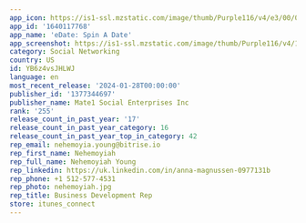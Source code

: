 ```yaml
---
app_icon: https://is1-ssl.mzstatic.com/image/thumb/Purple116/v4/e3/00/06/e300066e-d2c2-1de7-6335-a71efc4e22fa/AppIcon-0-0-1x_U007emarketing-0-7-0-85-220.png/1024x1024bb.png
app_id: '1640117768'
app_name: 'eDate: Spin A Date'
app_screenshot: https://is1-ssl.mzstatic.com/image/thumb/Purple116/v4/1a/79/93/1a79937a-366f-ce34-4a03-b33de7ad8a19/13095c5a-d1d5-46e1-bb5b-acdd0e613b1f_6.5_eDate_App_Store_Visuals_1_-_Spin.png/1242x2688bb.png
category: Social Networking
country: US
id: YB6z4vsJHLWJ
language: en
most_recent_release: '2024-01-28T00:00:00'
publisher_id: '1377344697'
publisher_name: Mate1 Social Enterprises Inc
rank: '255'
release_count_in_past_year: '17'
release_count_in_past_year_category: 16
release_count_in_past_year_top_in_category: 42
rep_email: nehemoyia.young@bitrise.io
rep_first_name: Nehemoyiah
rep_full_name: Nehemoyiah Young
rep_linkedin: https://uk.linkedin.com/in/anna-magnussen-0977131b
rep_phone: +1 512-577-4531
rep_photo: nehemoyiah.jpg
rep_title: Business Development Rep
store: itunes_connect
---
```

